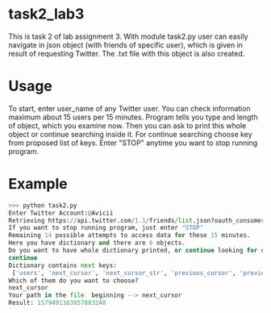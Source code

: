 # task2_lab3
This is task 2 of lab assignment 3.
With module task2.py user can easily navigate in json object (with friends of specific user), 
which is given in result of requesting Twitter. The .txt file with this object is also created.

# Usage
To start, enter user_name of any Twitter user. You can check information maximum about 15 users per 15 minutes. 
Program tells you type and length of object, which you examine now. Then you can ask to print this whole 
object or continue searching inside it. For continue searching choose key from proposed list of keys.
Enter "STOP" anytime you want to stop running program.

# Example 
```python
>>> python task2.py
Enter Twitter Account:@Avicii
Retrieving https://api.twitter.com/1.1/friends/list.json?oauth_consumer_key=wD0ffDg0nQHvlIbZdw4531g1L&oauth_timestamp=1582489543&oauth_nonce=23997528&oauth_version=1.0&screen_name=%40Avicii&count=10&oauth_token
If you want to stop running program, just enter "STOP"
Remaining 14 possible attempts to access data for these 15 minutes.
Here you have dictionary and there are 6 objects.
Do you want to have whole dictionary printed, or continue looking for data inside this dictionary? Please enter 'printing' for printing whole dictionary and 'continue' for continue searching.
continue
Dictionary contains next keys:
 ['users', 'next_cursor', 'next_cursor_str', 'previous_cursor', 'previous_cursor_str', 'total_count']
Which of them do you want to choose?
next_cursor
Your path in the file  beginning --> next_cursor
Result: 1579491163957883248

